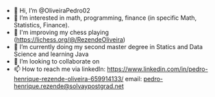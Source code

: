 - 👋 Hi, I’m @OliveiraPedro02
- 👀 I’m interested in math, programming, finance (in specific Math, Statistics, Finance).
- 🎯 I'm improving my chess playing (https://lichess.org/@/RezendeOliveira)
- 🌱 I’m currently doing my second master degree in Statics and Data Science and learning Java
- 💞️ I’m looking to collaborate on 
- 📫 How to reach me via linkedIn: https://www.linkedin.com/in/pedro-henrique-rezende-oliveira-659914133/
                          email: pedro-henrique.rezende@solvaypostgrad.net

<!---
OliveiraPedro02/OliveiraPedro02 is a ✨ special ✨ repository because its `README.md` (this file) appears on your GitHub profile.
You can click the Preview link to take a look at your changes.
--->
